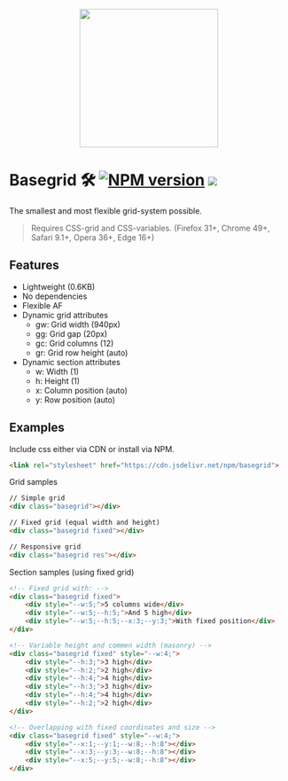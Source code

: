 <p align="center">
  <img width="250" height="250" src="https://base.grid.studio/img/logo.png">
</p>

# Basegrid 🛠 [![NPM version](https://badge.fury.io/js/basegrid.svg)](https://www.npmjs.com/package/basegrid) [![](https://data.jsdelivr.com/v1/package/npm/basegrid/badge?style=rounded)](https://www.jsdelivr.com/package/npm/basegrid)

The smallest and most flexible grid-system possible.
> Requires CSS-grid and CSS-variables.
> (Firefox 31+, Chrome 49+, Safari 9.1+, Opera 36+, Edge 16+)

## Features
- Lightweight (0.6KB)
- No dependencies
- Flexible AF
- Dynamic grid attributes
	- gw: Grid width (940px)
	- gg: Grid gap (20px)
	- gc: Grid columns (12)
	- gr: Grid row height (auto)
- Dynamic section attributes
	- w: Width (1)
	- h: Height (1)
	- x: Column position (auto)
	- y: Row position (auto)

## Examples
Include css either via CDN or install via NPM.
```html
<link rel="stylesheet" href="https://cdn.jsdelivr.net/npm/basegrid">
```

Grid samples
```html
// Simple grid
<div class="basegrid"></div>

// Fixed grid (equal width and height)
<div class="basegrid fixed"></div>

// Responsive grid
<div class="basegrid res"></div>
```

Section samples (using fixed grid)
```html
<!-- Fixed grid with: -->
<div class="basegrid fixed">
	<div style="--w:5;">5 columns wide</div>
	<div style="--w:5;--h:5;">And 5 high</div>
	<div style="--w:5;--h:5;--x:3;--y:3;">With fixed position</div>
</div>

<!-- Variable height and commen width (masonry) -->
<div class="basegrid fixed" style="--w:4;">
	<div style="--h:3;">3 high</div>
	<div style="--h:2;">2 high</div>
	<div style="--h:4;">4 high</div>
	<div style="--h:3;">3 high</div>
	<div style="--h:4;">4 high</div>
	<div style="--h:2;">2 high</div>
</div>

<!-- Overlapping with fixed coordinates and size -->
<div class="basegrid fixed" style="--w:4;">
	<div style="--x:1;--y:1;--w:8;--h:8"></div>
	<div style="--x:3;--y:3;--w:8;--h:8"></div>
	<div style="--x:5;--y:5;--w:8;--h:8"></div>
</div>
```